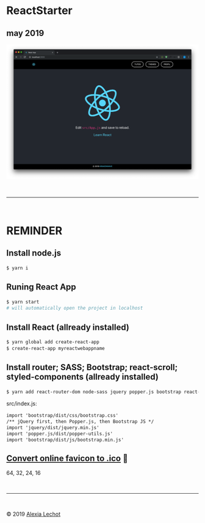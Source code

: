 # ReactStarter 
## may 2019

![Preview](./preview.png)

<br><hr><br>



# REMINDER

## Install node.js
```sh
$ yarn i 
```

## Runing React App
```sh
$ yarn start 
# will automatically open the project in localhost
```

## Install React (allready installed)
```sh
$ yarn global add create-react-app
$ create-react-app myreactwebappname
```

## Install router; SASS; Bootstrap; react-scroll; styled-components (allready installed)
```sh
$ yarn add react-router-dom node-sass jquery popper.js bootstrap react-scroll styled-components
```

src/index.js:
```ES6
import 'bootstrap/dist/css/bootstrap.css'
/** jQuery first, then Popper.js, then Bootstrap JS */
import 'jquery/dist/jquery.min.js'
import 'popper.js/dist/popper-utils.js'
import 'bootstrap/dist/js/bootstrap.min.js'
```

## [Convert online favicon to .ico](https://redketchup.io/icon-converter) 🥫
64, 32, 24, 16


<br><hr><br>

&copy; 2019 [Alexia Lechot](https://uxmilk.co)
